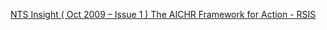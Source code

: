 [NTS Insight ( Oct 2009 – Issue 1 )   The AICHR Framework for Action - RSIS](https://qi.tc/qi/120342)